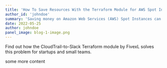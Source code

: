 ```yaml
---
title: 'How To Save Resources With the Terraform Module for AWS Spot Instances'
author_id: 'johndoe'
summary: 'Saving money on Amazon Web Services (AWS) Spot Instances can be a challenging task.'
date: 2022-05-25
author: johndoe
panel_image: blog-1-image.png
---
```

Find out how the CloudTrail-to-Slack Terraform module by FivexL solves this problem for startups and small teams.

some more content

